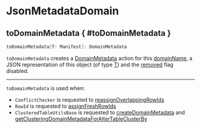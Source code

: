 # JsonMetadataDomain

## toDomainMetadata { #toDomainMetadata }

```scala
toDomainMetadata[T: Manifest]: DomainMetadata
```

`toDomainMetadata` creates a [DomainMetadata](DomainMetadata.md) action for this [domainName](#domainName), a JSON representation of this object (of type [T](#T)) and the [removed](DomainMetadata.md#removed) flag disabled.

---

`toDomainMetadata` is used when:

* `ConflictChecker` is requested to [reassignOverlappingRowIds](ConflictChecker.md#reassignOverlappingRowIds)
* `RowId` is requested to [assignFreshRowIds](row-tracking/RowId.md#assignFreshRowIds)
* `ClusteredTableUtilsBase` is requested to [createDomainMetadata](liquid-clustering/ClusteredTableUtilsBase.md#createDomainMetadata) and [getClusteringDomainMetadataForAlterTableClusterBy](liquid-clustering/ClusteredTableUtilsBase.md#getClusteringDomainMetadataForAlterTableClusterBy)
